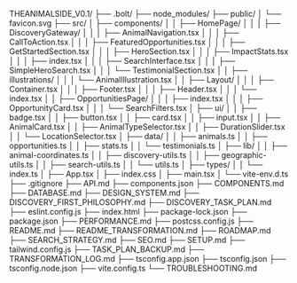 THEANIMALSIDE_V0.1/
├── .bolt/
├── node_modules/
├── public/
│   └── favicon.svg
├── src/
│   ├── components/
│   │   ├── HomePage/
│   │   │   ├── DiscoveryGateway/
│   │   │   ├── AnimalNavigation.tsx
│   │   │   ├── CallToAction.tsx
│   │   │   ├── FeaturedOpportunities.tsx
│   │   │   ├── GetStartedSection.tsx
│   │   │   ├── HeroSection.tsx
│   │   │   ├── ImpactStats.tsx
│   │   │   ├── index.tsx
│   │   │   ├── SearchInterface.tsx
│   │   │   ├── SimpleHeroSearch.tsx
│   │   │   └── TestimonialSection.tsx
│   │   ├── illustrations/
│   │   │   └── AnimalIllustration.tsx
│   │   ├── Layout/
│   │   │   ├── Container.tsx
│   │   │   ├── Footer.tsx
│   │   │   ├── Header.tsx
│   │   │   └── index.tsx
│   │   ├── OpportunitiesPage/
│   │   │   ├── index.tsx
│   │   │   ├── OpportunityCard.tsx
│   │   │   └── SearchFilters.tsx
│   ├── ui/
│   │   ├── badge.tsx
│   │   ├── button.tsx
│   │   ├── card.tsx
│   │   ├── input.tsx
│   │   ├── AnimalCard.tsx
│   │   ├── AnimalTypeSelector.tsx
│   │   ├── DurationSlider.tsx
│   │   └── LocationSelector.tsx
│   ├── data/
│   │   ├── animals.ts
│   │   ├── opportunities.ts
│   │   ├── stats.ts
│   │   └── testimonials.ts
│   ├── lib/
│   │   ├── animal-coordinates.ts
│   │   ├── discovery-utils.ts
│   │   ├── geographic-utils.ts
│   │   ├── search-utils.ts
│   │   └── utils.ts
│   ├── types/
│   │   └── index.ts
│   ├── App.tsx
│   ├── index.css
│   ├── main.tsx
│   └── vite-env.d.ts
├── .gitignore
├── API.md
├── components.json
├── COMPONENTS.md
├── DATABASE.md
├── DESIGN_SYSTEM.md
├── DISCOVERY_FIRST_PHILOSOPHY.md
├── DISCOVERY_TASK_PLAN.md
├── eslint.config.js
├── index.html
├── package-lock.json
├── package.json
├── PERFORMANCE.md
├── postcss.config.js
├── README.md
├── README_TRANSFORMATION.md
├── ROADMAP.md
├── SEARCH_STRATEGY.md
├── SEO.md
├── SETUP.md
├── tailwind.config.js
├── TASK_PLAN_BACKUP.md
├── TRANSFORMATION_LOG.md
├── tsconfig.app.json
├── tsconfig.json
├── tsconfig.node.json
├── vite.config.ts
└── TROUBLESHOOTING.md
